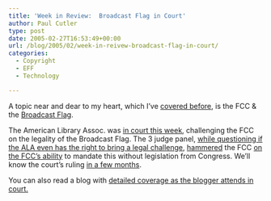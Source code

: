 ```yaml
---
title: 'Week in Review:  Broadcast Flag in Court'
author: Paul Cutler
type: post
date: 2005-02-27T16:53:49+00:00
url: /blog/2005/02/week-in-reivew-broadcast-flag-in-court/
categories:
  - Copyright
  - EFF
  - Technology

---
```

A topic near and dear to my heart, which I&#8217;ve [covered before][1], is the FCC & the [Broadcast Flag][2].

The American Library Assoc. was [in court this week][3], challenging the FCC on the legality of the Broadcast Flag. The 3 judge panel, [while questioning if the ALA even has the right to bring a legal challenge][4], [hammered][5] the FCC [on the FCC&#8217;s ability][6] to mandate this without legislation from Congress. We&#8217;ll know the court&#8217;s ruling [in a few months][7].

You can also read a blog with [detailed coverage as the blogger attends in court.][8]

 [1]: http://www.paulcutler.org/blog/?p=49
 [2]: http://www.eff.org/broadcastflag/
 [3]: http://www.freedom-to-tinker.com/archives/000771.html
 [4]: http://www.theregister.co.uk/2005/02/23/broadcast_flag_in_trouble/
 [5]: http://yro.slashdot.org/article.pl?sid=05/02/22/2133250&tid=123&tid=129
 [6]: http://news.com.com/Court+questions+FCCs+broadcast+flag+rules/2100-1030_3-5585533.html
 [7]: http://www.usatoday.com/news/washington/2005-02-22-tv-piracy_x.htm
 [8]: http://luminousvoid.net/archives/21/broadcast-flag-oral-arguments
